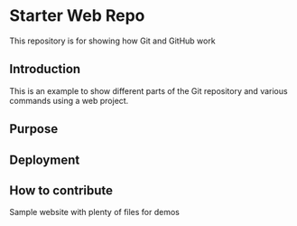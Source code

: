 # Starter Web Repo

This repository is for showing how Git and GitHub work

## Introduction
This is an example to show different parts of the Git repository and various commands using a web project.
## Purpose

## Deployment 

## How to contribute

Sample website with plenty of files for demos
